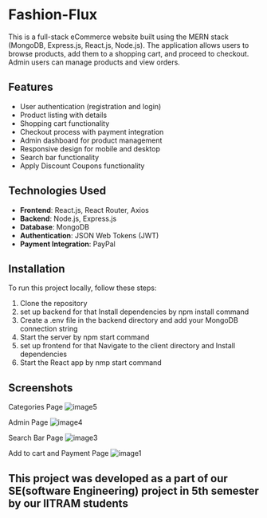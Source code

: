 # Fashion-Flux 
This is a full-stack eCommerce website built using the MERN stack (MongoDB, Express.js, React.js, Node.js).
The application allows users to browse products, add them to a shopping cart, and proceed to checkout. 
Admin users can manage products and view orders.

## Features
- User authentication (registration and login)
- Product listing with details
- Shopping cart functionality
- Checkout process with payment integration
- Admin dashboard for product management
- Responsive design for mobile and desktop
- Search bar functionality
- Apply Discount Coupons functionality 

## Technologies Used
- **Frontend**: React.js, React Router, Axios
- **Backend**: Node.js, Express.js
- **Database**: MongoDB
- **Authentication**: JSON Web Tokens (JWT)
- **Payment Integration**: PayPal

## Installation 
To run this project locally, follow these steps:

1. Clone the repository
2. set up backend for that Install dependencies  by npm install command
4. Create a .env file in the backend directory and add your MongoDB connection string
5. Start the server  by npm start command
6. set up frontend for that Navigate to the client directory and Install dependencies
7. Start the React app by nmp start command

## Screenshots
Categories Page
![image5](https://github.com/user-attachments/assets/399bb61b-2fbf-44ee-9981-a35d7142dac6)

Admin Page
![image4](https://github.com/user-attachments/assets/06117b6d-b72a-4714-bf28-a2f4ca20179c)

Search Bar Page
![image3](https://github.com/user-attachments/assets/63179fa8-c680-42bb-bbc6-acd76ba48b72)

 Add to cart and Payment Page
![image1](https://github.com/user-attachments/assets/64f6a9a1-31bf-4bff-931d-adfc771db72d)



## This project was developed as a part of our SE(software Engineering) project in 5th semester by our IITRAM students




